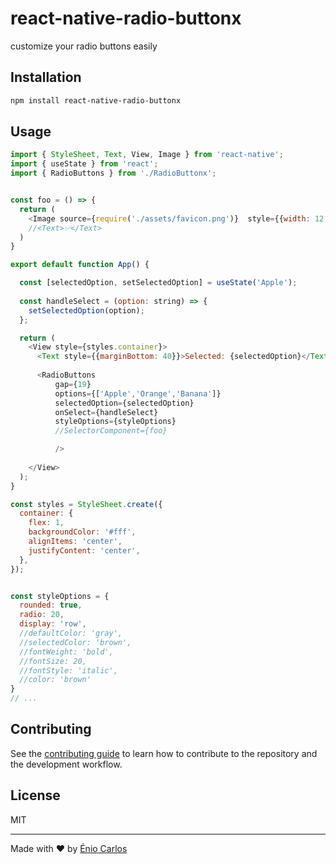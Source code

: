 # react-native-radio-buttonx

customize your radio buttons easily

## Installation

```sh
npm install react-native-radio-buttonx
```

## Usage

```js
import { StyleSheet, Text, View, Image } from 'react-native';
import { useState } from 'react';
import { RadioButtons } from './RadioButtonx';


const foo = () => {
  return (
    <Image source={require('./assets/favicon.png')}  style={{width: 12, height: 12}}/>
    //<Text>✅</Text>
  )
}

export default function App() {

  const [selectedOption, setSelectedOption] = useState('Apple');
  
  const handleSelect = (option: string) => {
    setSelectedOption(option);
  };

  return (
    <View style={styles.container}>
      <Text style={{marginBottom: 40}}>Selected: {selectedOption}</Text>
      
      <RadioButtons
          gap={19}
          options={['Apple','Orange','Banana']}
          selectedOption={selectedOption}
          onSelect={handleSelect}
          styleOptions={styleOptions}
          //SelectorComponent={foo}

          />
          
    </View>
  );
}

const styles = StyleSheet.create({
  container: {
    flex: 1,
    backgroundColor: '#fff',
    alignItems: 'center',
    justifyContent: 'center',
  },
});


const styleOptions = {
  rounded: true,
  radio: 20,
  display: 'row',
  //defaultColor: 'gray',
  //selectedColor: 'brown',
  //fontWeight: 'bold',
  //fontSize: 20,
  //fontStyle: 'italic',
  //color: 'brown'
}
// ...
```

## Contributing

See the [contributing guide](CONTRIBUTING.md) to learn how to contribute to the repository and the development workflow.

## License

MIT

---

Made with :heart: by [Énio Carlos](https://twitter.com/eniocarlosao)
